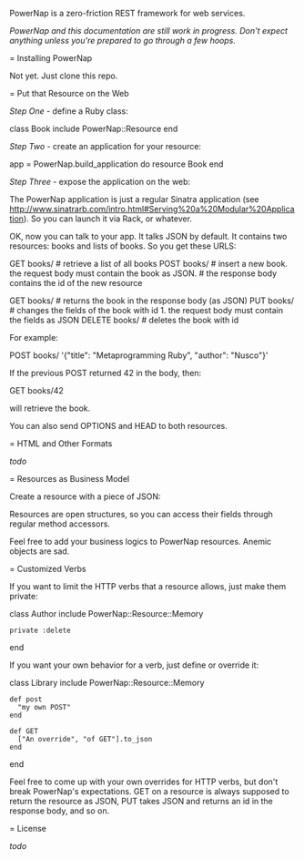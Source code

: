 PowerNap is a zero-friction REST framework for web services.

_PowerNap and this documentation are still work in progress. Don't expect anything unless you're prepared to go through a few hoops._

= Installing PowerNap

Not yet. Just clone this repo.
  
= Put that Resource on the Web

*Step One* - define a Ruby class:

  class Book
    include PowerNap::Resource
  end

*Step Two* - create an application for your resource:

  app = PowerNap.build_application do
    resource Book
  end

*Step Three* - expose the application on the web:

The PowerNap application is just a regular Sinatra application (see http://www.sinatrarb.com/intro.html#Serving%20a%20Modular%20Application). So you can launch it via Rack, or whatever.

OK, now you can talk to your app. It talks JSON by default. It contains two resources: books and lists of books. So you get these URLS:

  GET  books/        # retrieve a list of all books
  POST books/        # insert a new book. the request body must contain the book as JSON.
                     # the response body contains the id of the new resource

  GET    books/<id>  # returns the book in the response body (as JSON)
  PUT    books/<id>  # changes the fields of the book with id 1. the request body must contain the fields as JSON
  DELETE books/<id>  # deletes the book with id

For example:

  POST books/ '{"title": "Metaprogramming Ruby", "author": "Nusco"}'

If the previous POST returned 42 in the body, then:

  GET books/42
  
will retrieve the book.
  
You can also send OPTIONS and HEAD to both resources.

= HTML and Other Formats

_todo_

= Resources as Business Model

Create a resource with a piece of JSON:


Resources are open structures, so you can access their fields through regular method accessors.

Feel free to add your business logics to PowerNap resources. Anemic objects are sad.

= Customized Verbs

If you want to limit the HTTP verbs that a resource allows, just make them private:

  class Author
    include PowerNap::Resource::Memory
    
    private :delete
  end

If you want your own behavior for a verb, just define or override it:

  class Library
    include PowerNap::Resource::Memory
  
    def post
      "my own POST"
    end

    def GET
      ["An override", "of GET"].to_json
    end
  end

Feel free to come up with your own overrides for HTTP verbs, but don't break PowerNap's expectations. GET on a resource is always supposed to return the resource as JSON, PUT takes JSON and returns an id in the response body, and so on.

= License

_todo_
